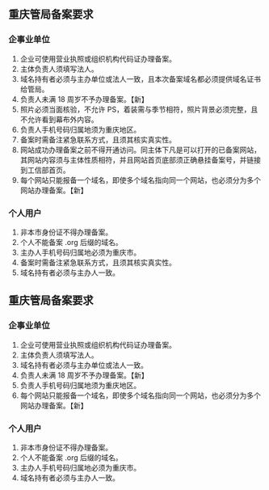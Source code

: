 ## 重庆管局备案要求
### 企事业单位
1. 企业可使用营业执照或组织机构代码证办理备案。
2. 主体负责人须填写法人。
3. 域名持有者必须与主办单位或法人一致，且本次备案域名都必须提供域名证书给管局。
4. 负责人未满 18 周岁不予办理备案。【新】
5. 照片必须当面核验，不允许 PS，着装需与季节相符，照片背景必须完整，且不允许看到幕布外内容。
6. 负责人手机号码归属地须为重庆地区。
7. 备案时需备注紧急联系方式，且须其核实真实性。
8. 网站成功办理备案之前不得开通访问。同主体下凡是可以打开的已备案网站，其网站内容须与主体性质相符，并且网站首页底部须正确悬挂备案号，并链接到工信部首页。
9. 每个网站只能报备一个域名，即使多个域名指向同一个网站，也必须分为多个网站办理备案。【新】

### 个人用户
1. 非本市身份证不得办理备案。
2. 个人不能备案 .org 后缀的域名。
3. 主办人手机号码归属地必须为重庆市。
5. 备案时需备注紧急联系方式，且须其核实真实性。
6. 域名持有者必须与主办人一致。


## 重庆管局备案要求
### 企事业单位
1. 企业可使用营业执照或组织机构代码证办理备案。
2. 主体负责人须填写法人。
3. 域名持有者必须与主办单位或法人一致。
4. 负责人未满 18 周岁不予办理备案。【新】
5. 负责人手机号码归属地须为重庆地区。
6. 每个网站只能报备一个域名，即使多个域名指向同一个网站，也必须分为多个网站办理备案。【新】

### 个人用户
1. 非本市身份证不得办理备案。
2. 个人不能备案 .org 后缀的域名。
3. 主办人手机号码归属地必须为重庆市。
4. 域名持有者必须与主办人一致。
